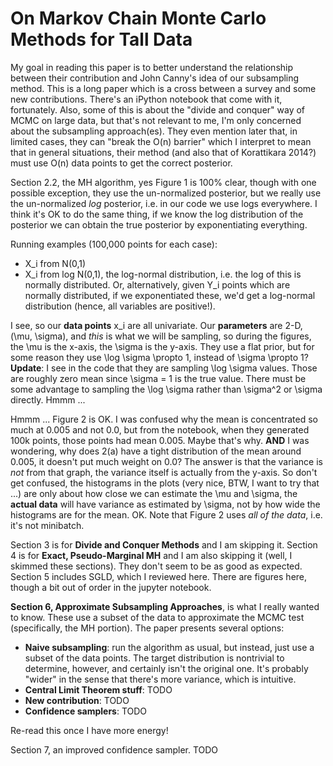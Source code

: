 # On Markov Chain Monte Carlo Methods for Tall Data

My goal in reading this paper is to better understand the relationship between
their contribution and John Canny's idea of our subsampling method. This is a
long paper which is a cross between a survey and some new contributions. There's
an iPython notebook that come with it, fortunately. Also, some of this is about
the "divide and conquer" way of MCMC on large data, but that's not relevant to
me, I'm only concerned about the subsampling approach(es). They even mention
later that, in limited cases, they can "break the O(n) barrier" which I
interpret to mean that in general situations, their method (and also that of
Korattikara 2014?) must use O(n) data points to get the correct posterior.

Section 2.2, the MH algorithm, yes Figure 1 is 100% clear, though with one
possible exception, they use the un-normalized posterior, but we really use the
un-normalized *log* posterior, i.e. in our code we use logs everywhere. I think
it's OK to do the same thing, if we know the log distribution of the posterior
we can obtain the true posterior by exponentiating everything.

Running examples (100,000 points for each case):

- X_i from N(0,1)
- X_i from log N(0,1), the log-normal distribution, i.e. the log of this is
  normally distributed. Or, alternatively, given Y_i points which are normally
  distributed, if we exponentiated these, we'd get a log-normal distribution
  (hence, all variables are positive!).

I see, so our **data points** x_i are all univariate. Our **parameters** are
2-D, (\mu, \sigma), and *this* is what we will be sampling, so during the
figures, the \mu is the x-axis, the \sigma is the y-axis. They use a flat prior,
but for some reason they use \log \sigma \propto 1, instead of \sigma \propto 1?
**Update**: I see in the code that they are sampling \log \sigma values. Those
are roughly zero mean since \sigma = 1 is the true value. There must be some
advantage to sampling the \log \sigma rather than \sigma^2 or \sigma directly.
Hmmm ...

Hmmm ... Figure 2 is OK. I was confused why the mean is concentrated so much at
0.005 and not 0.0, but from the notebook, when they generated 100k points, those
points had mean 0.005. Maybe that's why. **AND** I was wondering, why does 2(a)
have a tight distribution of the mean around 0.005, it doesn't put much weight
on 0.0? The answer is that the variance is *not* from that graph, the variance
itself is actually from the y-axis. So don't get confused, the histograms in the
plots (very nice, BTW, I want to try that ...) are only about how close we can
estimate the \mu and \sigma, the **actual data** will have variance as estimated
by \sigma, not by how wide the histograms are for the mean. OK. Note that Figure
2 uses *all of the data*, i.e. it's not minibatch.

Section 3 is for **Divide and Conquer Methods** and I am skipping it. Section 4
is for **Exact, Pseudo-Marginal MH** and I am also skipping it (well, I skimmed
these sections). They don't seem to be as good as expected. Section 5 includes
SGLD, which I reviewed here. There are figures here, though a bit out of order
in the jupyter notebook.

**Section 6, Approximate Subsampling Approaches**, is what I really wanted to
know. These use a subset of the data to approximate the MCMC test (specifically,
the MH portion). The paper presents several options:

- **Naive subsampling**: run the algorithm as usual, but instead, just use a
  subset of the data points. The target distribution is nontrivial to determine,
  however, and certainly isn't the original one. It's probably "wider" in the
  sense that there's more variance, which is intuitive.
- **Central Limit Theorem stuff**: TODO
- **New contribution**: TODO
- **Confidence samplers**: TODO

Re-read this once I have more energy!

Section 7, an improved confidence sampler. TODO
